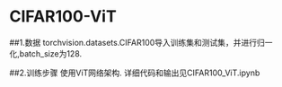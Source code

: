 # CIFAR100-ViT
##1.数据
torchvision.datasets.CIFAR100导入训练集和测试集，并进行归一化,batch_size为128.

##2.训练步骤
使用ViT网络架构.
详细代码和输出见CIFAR100_ViT.ipynb
